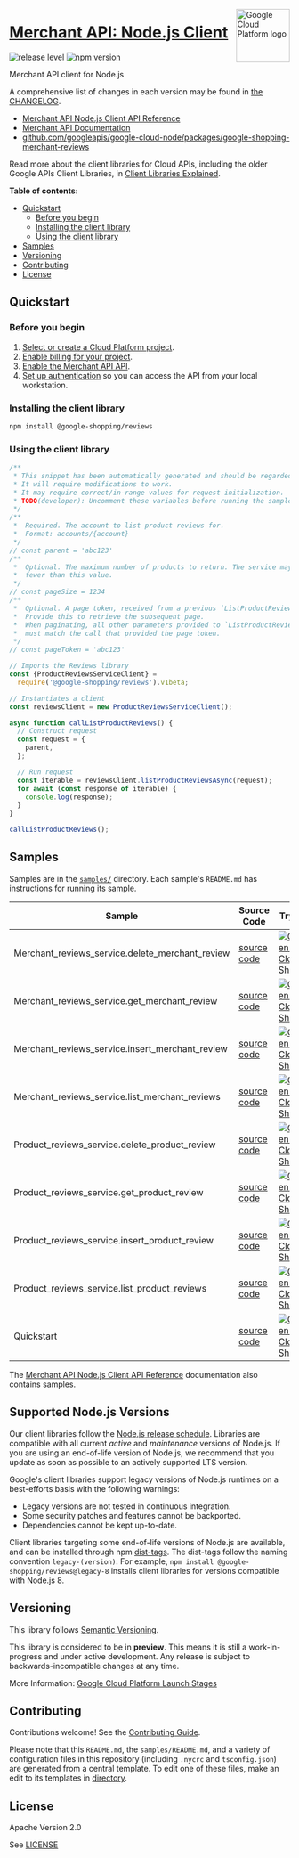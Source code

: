 [//]: # "This README.md file is auto-generated, all changes to this file will be lost."
[//]: # "To regenerate it, use `python -m synthtool`."
<img src="https://avatars2.githubusercontent.com/u/2810941?v=3&s=96" alt="Google Cloud Platform logo" title="Google Cloud Platform" align="right" height="96" width="96"/>

# [Merchant API: Node.js Client](https://github.com/googleapis/google-cloud-node/tree/main/packages/google-shopping-merchant-reviews)

[![release level](https://img.shields.io/badge/release%20level-preview-yellow.svg?style=flat)](https://cloud.google.com/terms/launch-stages)
[![npm version](https://img.shields.io/npm/v/@google-shopping/reviews.svg)](https://www.npmjs.org/package/@google-shopping/reviews)




Merchant API client for Node.js


A comprehensive list of changes in each version may be found in
[the CHANGELOG](https://github.com/googleapis/google-cloud-node/tree/main/packages/google-shopping-merchant-reviews/CHANGELOG.md).

* [Merchant API Node.js Client API Reference][client-docs]
* [Merchant API Documentation][product-docs]
* [github.com/googleapis/google-cloud-node/packages/google-shopping-merchant-reviews](https://github.com/googleapis/google-cloud-node/tree/main/packages/google-shopping-merchant-reviews)

Read more about the client libraries for Cloud APIs, including the older
Google APIs Client Libraries, in [Client Libraries Explained][explained].

[explained]: https://cloud.google.com/apis/docs/client-libraries-explained

**Table of contents:**


* [Quickstart](#quickstart)
  * [Before you begin](#before-you-begin)
  * [Installing the client library](#installing-the-client-library)
  * [Using the client library](#using-the-client-library)
* [Samples](#samples)
* [Versioning](#versioning)
* [Contributing](#contributing)
* [License](#license)

## Quickstart

### Before you begin

1.  [Select or create a Cloud Platform project][projects].
1.  [Enable billing for your project][billing].
1.  [Enable the Merchant API API][enable_api].
1.  [Set up authentication][auth] so you can access the
    API from your local workstation.

### Installing the client library

```bash
npm install @google-shopping/reviews
```


### Using the client library

```javascript
/**
 * This snippet has been automatically generated and should be regarded as a code template only.
 * It will require modifications to work.
 * It may require correct/in-range values for request initialization.
 * TODO(developer): Uncomment these variables before running the sample.
 */
/**
 *  Required. The account to list product reviews for.
 *  Format: accounts/{account}
 */
// const parent = 'abc123'
/**
 *  Optional. The maximum number of products to return. The service may return
 *  fewer than this value.
 */
// const pageSize = 1234
/**
 *  Optional. A page token, received from a previous `ListProductReviews` call.
 *  Provide this to retrieve the subsequent page.
 *  When paginating, all other parameters provided to `ListProductReviews`
 *  must match the call that provided the page token.
 */
// const pageToken = 'abc123'

// Imports the Reviews library
const {ProductReviewsServiceClient} =
  require('@google-shopping/reviews').v1beta;

// Instantiates a client
const reviewsClient = new ProductReviewsServiceClient();

async function callListProductReviews() {
  // Construct request
  const request = {
    parent,
  };

  // Run request
  const iterable = reviewsClient.listProductReviewsAsync(request);
  for await (const response of iterable) {
    console.log(response);
  }
}

callListProductReviews();

```



## Samples

Samples are in the [`samples/`](https://github.com/googleapis/google-cloud-node/tree/main/packages/google-shopping-merchant-reviews/samples) directory. Each sample's `README.md` has instructions for running its sample.

| Sample                      | Source Code                       | Try it |
| --------------------------- | --------------------------------- | ------ |
| Merchant_reviews_service.delete_merchant_review | [source code](https://github.com/googleapis/google-cloud-node/blob/main/packages/google-shopping-merchant-reviews/samples/generated/v1beta/merchant_reviews_service.delete_merchant_review.js) | [![Open in Cloud Shell][shell_img]](https://console.cloud.google.com/cloudshell/open?git_repo=https://github.com/googleapis/google-cloud-node&page=editor&open_in_editor=packages/google-shopping-merchant-reviews/samples/generated/v1beta/merchant_reviews_service.delete_merchant_review.js,packages/google-shopping-merchant-reviews/samples/README.md) |
| Merchant_reviews_service.get_merchant_review | [source code](https://github.com/googleapis/google-cloud-node/blob/main/packages/google-shopping-merchant-reviews/samples/generated/v1beta/merchant_reviews_service.get_merchant_review.js) | [![Open in Cloud Shell][shell_img]](https://console.cloud.google.com/cloudshell/open?git_repo=https://github.com/googleapis/google-cloud-node&page=editor&open_in_editor=packages/google-shopping-merchant-reviews/samples/generated/v1beta/merchant_reviews_service.get_merchant_review.js,packages/google-shopping-merchant-reviews/samples/README.md) |
| Merchant_reviews_service.insert_merchant_review | [source code](https://github.com/googleapis/google-cloud-node/blob/main/packages/google-shopping-merchant-reviews/samples/generated/v1beta/merchant_reviews_service.insert_merchant_review.js) | [![Open in Cloud Shell][shell_img]](https://console.cloud.google.com/cloudshell/open?git_repo=https://github.com/googleapis/google-cloud-node&page=editor&open_in_editor=packages/google-shopping-merchant-reviews/samples/generated/v1beta/merchant_reviews_service.insert_merchant_review.js,packages/google-shopping-merchant-reviews/samples/README.md) |
| Merchant_reviews_service.list_merchant_reviews | [source code](https://github.com/googleapis/google-cloud-node/blob/main/packages/google-shopping-merchant-reviews/samples/generated/v1beta/merchant_reviews_service.list_merchant_reviews.js) | [![Open in Cloud Shell][shell_img]](https://console.cloud.google.com/cloudshell/open?git_repo=https://github.com/googleapis/google-cloud-node&page=editor&open_in_editor=packages/google-shopping-merchant-reviews/samples/generated/v1beta/merchant_reviews_service.list_merchant_reviews.js,packages/google-shopping-merchant-reviews/samples/README.md) |
| Product_reviews_service.delete_product_review | [source code](https://github.com/googleapis/google-cloud-node/blob/main/packages/google-shopping-merchant-reviews/samples/generated/v1beta/product_reviews_service.delete_product_review.js) | [![Open in Cloud Shell][shell_img]](https://console.cloud.google.com/cloudshell/open?git_repo=https://github.com/googleapis/google-cloud-node&page=editor&open_in_editor=packages/google-shopping-merchant-reviews/samples/generated/v1beta/product_reviews_service.delete_product_review.js,packages/google-shopping-merchant-reviews/samples/README.md) |
| Product_reviews_service.get_product_review | [source code](https://github.com/googleapis/google-cloud-node/blob/main/packages/google-shopping-merchant-reviews/samples/generated/v1beta/product_reviews_service.get_product_review.js) | [![Open in Cloud Shell][shell_img]](https://console.cloud.google.com/cloudshell/open?git_repo=https://github.com/googleapis/google-cloud-node&page=editor&open_in_editor=packages/google-shopping-merchant-reviews/samples/generated/v1beta/product_reviews_service.get_product_review.js,packages/google-shopping-merchant-reviews/samples/README.md) |
| Product_reviews_service.insert_product_review | [source code](https://github.com/googleapis/google-cloud-node/blob/main/packages/google-shopping-merchant-reviews/samples/generated/v1beta/product_reviews_service.insert_product_review.js) | [![Open in Cloud Shell][shell_img]](https://console.cloud.google.com/cloudshell/open?git_repo=https://github.com/googleapis/google-cloud-node&page=editor&open_in_editor=packages/google-shopping-merchant-reviews/samples/generated/v1beta/product_reviews_service.insert_product_review.js,packages/google-shopping-merchant-reviews/samples/README.md) |
| Product_reviews_service.list_product_reviews | [source code](https://github.com/googleapis/google-cloud-node/blob/main/packages/google-shopping-merchant-reviews/samples/generated/v1beta/product_reviews_service.list_product_reviews.js) | [![Open in Cloud Shell][shell_img]](https://console.cloud.google.com/cloudshell/open?git_repo=https://github.com/googleapis/google-cloud-node&page=editor&open_in_editor=packages/google-shopping-merchant-reviews/samples/generated/v1beta/product_reviews_service.list_product_reviews.js,packages/google-shopping-merchant-reviews/samples/README.md) |
| Quickstart | [source code](https://github.com/googleapis/google-cloud-node/blob/main/packages/google-shopping-merchant-reviews/samples/quickstart.js) | [![Open in Cloud Shell][shell_img]](https://console.cloud.google.com/cloudshell/open?git_repo=https://github.com/googleapis/google-cloud-node&page=editor&open_in_editor=packages/google-shopping-merchant-reviews/samples/quickstart.js,packages/google-shopping-merchant-reviews/samples/README.md) |



The [Merchant API Node.js Client API Reference][client-docs] documentation
also contains samples.

## Supported Node.js Versions

Our client libraries follow the [Node.js release schedule](https://github.com/nodejs/release#release-schedule).
Libraries are compatible with all current _active_ and _maintenance_ versions of
Node.js.
If you are using an end-of-life version of Node.js, we recommend that you update
as soon as possible to an actively supported LTS version.

Google's client libraries support legacy versions of Node.js runtimes on a
best-efforts basis with the following warnings:

* Legacy versions are not tested in continuous integration.
* Some security patches and features cannot be backported.
* Dependencies cannot be kept up-to-date.

Client libraries targeting some end-of-life versions of Node.js are available, and
can be installed through npm [dist-tags](https://docs.npmjs.com/cli/dist-tag).
The dist-tags follow the naming convention `legacy-(version)`.
For example, `npm install @google-shopping/reviews@legacy-8` installs client libraries
for versions compatible with Node.js 8.

## Versioning

This library follows [Semantic Versioning](http://semver.org/).







This library is considered to be in **preview**. This means it is still a
work-in-progress and under active development. Any release is subject to
backwards-incompatible changes at any time.


More Information: [Google Cloud Platform Launch Stages][launch_stages]

[launch_stages]: https://cloud.google.com/terms/launch-stages

## Contributing

Contributions welcome! See the [Contributing Guide](https://github.com/googleapis/google-cloud-node/blob/main/CONTRIBUTING.md).

Please note that this `README.md`, the `samples/README.md`,
and a variety of configuration files in this repository (including `.nycrc` and `tsconfig.json`)
are generated from a central template. To edit one of these files, make an edit
to its templates in
[directory](https://github.com/googleapis/synthtool).

## License

Apache Version 2.0

See [LICENSE](https://github.com/googleapis/google-cloud-node/blob/main/LICENSE)

[client-docs]: https://cloud.google.com/nodejs/docs/reference/merchantapi/latest
[product-docs]: https://developers.google.com/merchant/api
[shell_img]: https://gstatic.com/cloudssh/images/open-btn.png
[projects]: https://console.cloud.google.com/project
[billing]: https://support.google.com/cloud/answer/6293499#enable-billing
[enable_api]: https://console.cloud.google.com/flows/enableapi?apiid=merchantapi.googleapis.com
[auth]: https://cloud.google.com/docs/authentication/external/set-up-adc-local


[//]: # "partials.introduction"